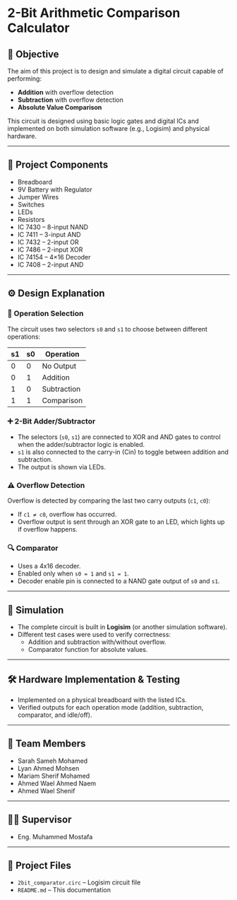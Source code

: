 
# 2-Bit Arithmetic Comparison Calculator

## 📌 Objective

The aim of this project is to design and simulate a digital circuit capable of performing:

- **Addition** with overflow detection  
- **Subtraction** with overflow detection  
- **Absolute Value Comparison**  

This circuit is designed using basic logic gates and digital ICs and implemented on both simulation software (e.g., Logisim) and physical hardware.

---

## 🧩 Project Components

- Breadboard  
- 9V Battery with Regulator  
- Jumper Wires  
- Switches  
- LEDs  
- Resistors  
- IC 7430 – 8-input NAND  
- IC 7411 – 3-input AND  
- IC 7432 – 2-input OR  
- IC 7486 – 2-input XOR  
- IC 74154 – 4×16 Decoder  
- IC 7408 – 2-input AND  

---

## ⚙️ Design Explanation

### 🔘 Operation Selection
The circuit uses two selectors `s0` and `s1` to choose between different operations:

| s1 | s0 | Operation    |
|----|----|--------------|
| 0  | 0  | No Output    |
| 0  | 1  | Addition     |
| 1  | 0  | Subtraction  |
| 1  | 1  | Comparison   |

### ➕ 2-Bit Adder/Subtractor
- The selectors (`s0`, `s1`) are connected to XOR and AND gates to control when the adder/subtractor logic is enabled.
- `s1` is also connected to the carry-in (Cin) to toggle between addition and subtraction.
- The output is shown via LEDs.

### ⚠️ Overflow Detection
Overflow is detected by comparing the last two carry outputs (`c1`, `c0`):
- If `c1 ≠ c0`, overflow has occurred.
- Overflow output is sent through an XOR gate to an LED, which lights up if overflow happens.

### 🔍 Comparator
- Uses a 4x16 decoder.
- Enabled only when `s0 = 1` and `s1 = 1`.
- Decoder enable pin is connected to a NAND gate output of `s0` and `s1`.

---

## 🧪 Simulation

- The complete circuit is built in **Logisim** (or another simulation software).
- Different test cases were used to verify correctness:
  - Addition and subtraction with/without overflow.
  - Comparator function for absolute values.

---

## 🛠️ Hardware Implementation & Testing

- Implemented on a physical breadboard with the listed ICs.
- Verified outputs for each operation mode (addition, subtraction, comparator, and idle/off).

---

## 👤 Team Members

- Sarah Sameh Mohamed  
- Lyan Ahmed Mohsen  
- Mariam Sherif Mohamed  
- Ahmed Wael Ahmed Naem  
- Ahmed Wael Shenif  

---

## 👨‍🏫 Supervisor

- Eng. Muhammed Mostafa

---

## 📂 Project Files

- `2bit_comparator.circ` – Logisim circuit file  
- `README.md` – This documentation
